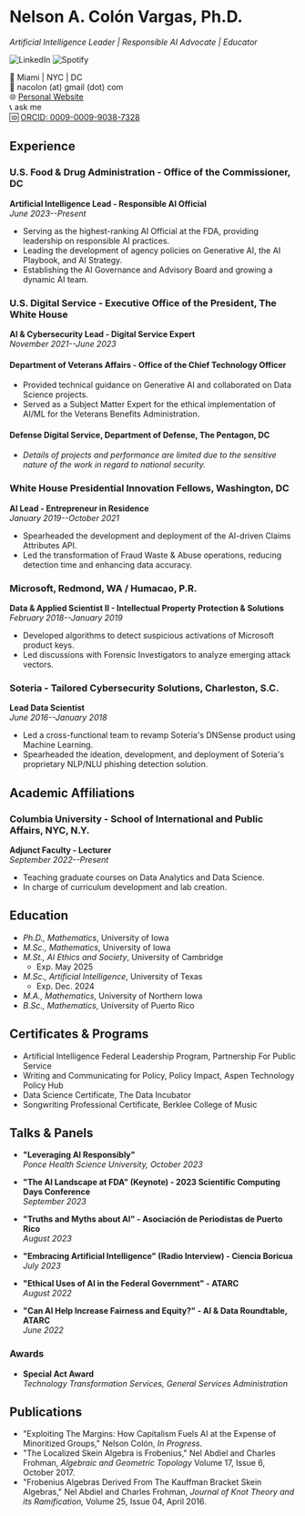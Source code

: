 # Nelson A. Colón Vargas, Ph.D.
*Artificial Intelligence Leader | Responsible AI Advocate | Educator*

![LinkedIn](https://www.linkedin.com/in/yourprofile) ![Spotify](https://open.spotify.com/artist/73T51R2Kids9OM2jf3TxPG)

📍 Miami | NYC | DC \
📧 nacolon (at) gmail (dot) com  \
🌐 [Personal Website](http://www.nel.world)  
📞 ask me   
🆔 [ORCID: 0009-0009-9038-7328](https://orcid.org/0009-0009-9038-7328)

## Experience

### U.S. Food & Drug Administration - Office of the Commissioner, DC
**Artificial Intelligence Lead - Responsible AI Official**  
*June 2023--Present*

- Serving as the highest-ranking AI Official at the FDA, providing leadership on responsible AI practices.
- Leading the development of agency policies on Generative AI, the AI Playbook, and AI Strategy.
- Establishing the AI Governance and Advisory Board and growing a dynamic AI team.

### U.S. Digital Service - Executive Office of the President, The White House
**AI & Cybersecurity Lead - Digital Service Expert**  
*November 2021--June 2023*

#### Department of Veterans Affairs -  Office of the Chief Technology Officer
- Provided technical guidance on Generative AI and collaborated on Data Science projects.
- Served as a Subject Matter Expert for the ethical implementation of AI/ML for the Veterans Benefits Administration.

#### Defense Digital Service, Department of Defense, The Pentagon, DC
- *Details of projects and performance are limited due to the sensitive nature of the work in regard to national security.*

### White House Presidential Innovation Fellows, Washington, DC
**AI Lead - Entrepreneur in Residence**  
*January 2019--October 2021*

- Spearheaded the development and deployment of the AI-driven Claims Attributes API.
- Led the transformation of Fraud Waste & Abuse operations, reducing detection time and enhancing data accuracy.

### Microsoft, Redmond, WA / Humacao, P.R.
**Data & Applied Scientist II - Intellectual Property Protection & Solutions**  
*February 2018--January 2019*

- Developed algorithms to detect suspicious activations of Microsoft product keys.
- Led discussions with Forensic Investigators to analyze emerging attack vectors.

### Soteria - Tailored Cybersecurity Solutions, Charleston, S.C.
**Lead Data Scientist**  
*June 2016--January 2018*

- Led a cross-functional team to revamp Soteria's DNSense product using Machine Learning.
- Spearheaded the ideation, development, and deployment of Soteria's proprietary NLP/NLU phishing detection solution.

## Academic Affiliations

### Columbia University - School of International and Public Affairs, NYC, N.Y.
**Adjunct Faculty - Lecturer**  
*September 2022--Present*

- Teaching graduate courses on Data Analytics and Data Science.
- In charge of curriculum development and lab creation.

## Education

- *Ph.D., Mathematics*, University of Iowa
- *M.Sc., Mathematics*, University of Iowa
- *M.St., AI Ethics and Society*, University of Cambridge
  - Exp. May 2025
- *M.Sc., Artificial Intelligence*, University of Texas
  - Exp. Dec. 2024
- *M.A., Mathematics*, University of Northern Iowa
- *B.Sc., Mathematics*, University of Puerto Rico

## Certificates & Programs

- Artificial Intelligence Federal Leadership Program, Partnership For Public Service
- Writing and Communicating for Policy, Policy Impact, Aspen Technology Policy Hub
- Data Science Certificate, The Data Incubator
- Songwriting Professional Certificate, Berklee College of Music

## Talks & Panels

- **"Leveraging AI Responsibly"**  
  *Ponce Health Science University, October 2023*

- **"The AI Landscape at FDA" (Keynote) - 2023 Scientific Computing Days Conference**  
  *September 2023*

- **"Truths and Myths about AI" - Asociación de Periodistas de Puerto Rico**  
  *August 2023*

- **"Embracing Artificial Intelligence" (Radio Interview) - Ciencia Boricua**  
  *July 2023*

- **"Ethical Uses of AI in the Federal Government" - ATARC**  
  *August 2022*

- **"Can AI Help Increase Fairness and Equity?" - AI & Data Roundtable, ATARC**  
  *June 2022*

### Awards

- **Special Act Award**  
  *Technology Transformation Services, General Services Administration*


## Publications

- "Exploiting The Margins: How Capitalism Fuels AI at the Expense of Minoritized Groups," Nelson Colón, *In Progress*.
- "The Localized Skein Algebra is Frobenius," Nel Abdiel and Charles Frohman, *Algebraic and Geometric Topology* Volume 17, Issue 6, October 2017.
- "Frobenius Algebras Derived From The Kauffman Bracket Skein Algebras," Nel Abdiel and Charles Frohman, *Journal of Knot Theory and its Ramification,* Volume 25, Issue 04, April 2016.
